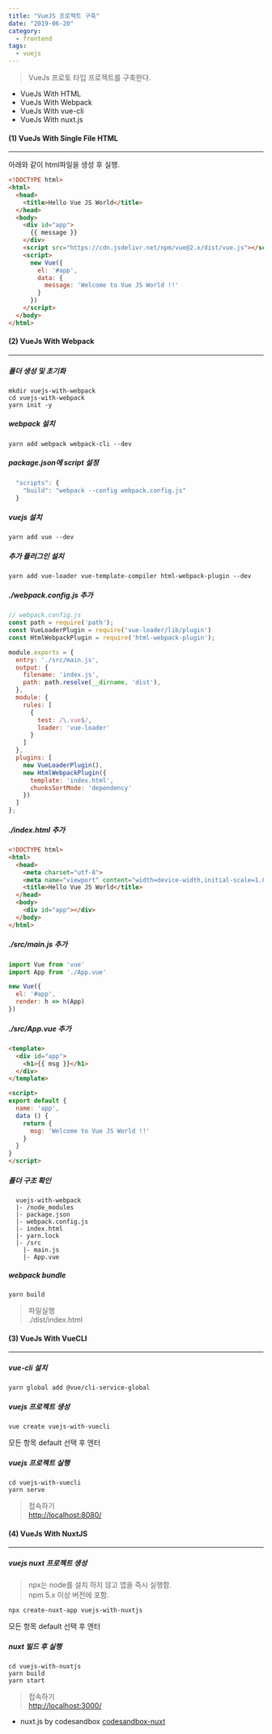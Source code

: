 ```yaml
---
title: "VueJS 프로젝트 구축"
date: "2019-06-20"
category:
  - frontend
tags:
  - vuejs
---
```

> VueJs 프로토 타입 프로젝트를 구축한다.

* VueJs With HTML
* VueJs With Webpack
* VueJs With vue-cli
* VueJs With nuxt.js

#### (1) VueJs With Single File HTML

---

아래와 같이 html파일을 생성 후 실행.

```html
<!DOCTYPE html>
<html>
  <head>
    <title>Hello Vue JS World</title>
  </head>
  <body>
    <div id="app">
      {{ message }}
    </div>
    <script src="https://cdn.jsdelivr.net/npm/vue@2.x/dist/vue.js"></script>
    <script>
      new Vue({
        el: '#app',
        data: {
          message: 'Welcome to Vue JS World !!'
        }
      })
    </script>
  </body>
</html>
```

#### (2) VueJs With Webpack

---

##### 폴더 생성 및 초기화

```shell noLineNumbers
mkdir vuejs-with-webpack
cd vuejs-with-webpack
yarn init -y
```

##### webpack 설치

```shell noLineNumbers
yarn add webpack webpack-cli --dev
```

##### package.json에 script 설정

```js
  "scripts": {
    "build": "webpack --config webpack.config.js"
  }
```

##### vuejs 설치

```shell noLineNumbers
yarn add vue --dev
```

##### 추가 플러그인 설치

```shell noLineNumbers
yarn add vue-loader vue-template-compiler html-webpack-plugin --dev
```

##### ./webpack.config.js 추가

```js
// webpack.config.js
const path = require('path');
const VueLoaderPlugin = require('vue-loader/lib/plugin')
const HtmlWebpackPlugin = require('html-webpack-plugin');

module.exports = {
  entry: './src/main.js',
  output: {
    filename: 'index.js',
    path: path.resolve(__dirname, 'dist'),
  },
  module: {
    rules: [
      {
        test: /\.vue$/,
        loader: 'vue-loader'
      }
    ]
  },
  plugins: [
    new VueLoaderPlugin(),
    new HtmlWebpackPlugin({
      template: 'index.html',
      chunksSortMode: 'dependency'
    })
  ]
};
```

##### ./index.html 추가

```html
<!DOCTYPE html>
<html>
  <head>
    <meta charset="utf-8">
    <meta name="viewport" content="width=device-width,initial-scale=1.0">
    <title>Hello Vue JS World</title>
  </head>
  <body>
    <div id="app"></div>
  </body>
</html>
```

##### ./src/main.js 추가

```js
import Vue from 'vue'
import App from './App.vue'

new Vue({
  el: '#app',
  render: h => h(App)
})
```

##### ./src/App.vue 추가

```html
<template>
  <div id="app">
    <h1>{{ msg }}</h1>
  </div>
</template>

<script>
export default {
  name: 'app',
  data () {
    return {
      msg: 'Welcome to Vue JS World !!'
    }
  }
}
</script>
```

##### 폴더 구조 확인

```folder
  vuejs-with-webpack
  |- /node_modules
  |- package.json
  |- webpack.config.js
  |- index.html
  |- yarn.lock
  |- /src
    |- main.js
    |- App.vue
```

##### webpack bundle

```shell noLineNumbers
yarn build
```

>파일실행  
>./dist/index.html

#### (3) VueJs With VueCLI

---

##### vue-cli 설치

```shell noLineNumbers
yarn global add @vue/cli-service-global
```

##### vuejs 프로젝트 생성

```shell noLineNumbers
vue create vuejs-with-vuecli
```

모든 항목 default 선택 후 엔터

##### vuejs 프로젝트 실행

```shell noLineNumbers
cd vuejs-with-vuecli
yarn serve
```

>접속하기  
>[http://localhost:8080/](http://localhost:8080/)

#### (4) VueJs With NuxtJS

---

##### vuejs nuxt 프로젝트 생성

>npx는 node를 설치 하지 않고 앱을 즉시 실행함.  
>npm 5.x 이상 버전에 포함.

```shell noLineNumbers
npx create-nuxt-app vuejs-with-nuxtjs
```

모든 항목 default 선택 후 엔터

##### nuxt 빌드 후 실행

```shell noLineNumbers
cd vuejs-with-nuxtjs
yarn build
yarn start
```

>접속하기  
>[http://localhost:3000/](http://localhost:3000/)

* nuxt.js by codesandbox [codesandbox-nuxt](https://codesandbox.io/s/github/nuxt/codesandbox-nuxt/tree/master/)